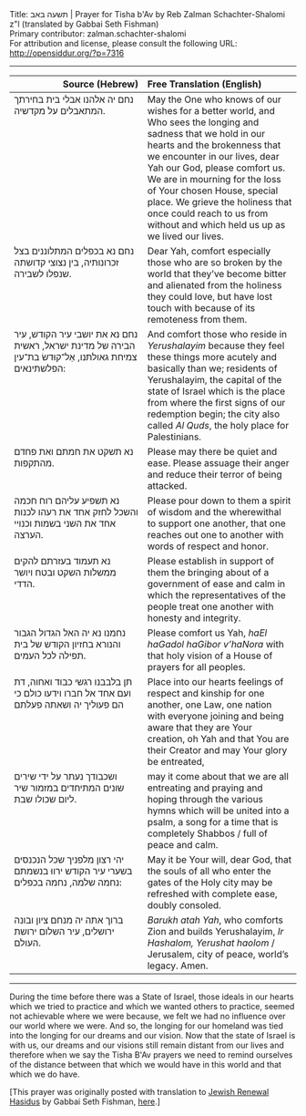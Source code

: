 <html>
<head></head>
<body>
Title: תשעה באב | Prayer for Tisha b'Av by Reb Zalman Schachter-Shalomi z"l (translated by Gabbai Seth Fishman)<br />
Primary contributor: zalman.schachter-shalomi<br />
For attribution and license, please consult the following URL: <a href="http://opensiddur.org/?p=7316">http://opensiddur.org/?p=7316</a>
<p />
<hr />

<table style="margin-left: auto;margin-right: auto;" class="draggable">
<thead><tr><th id="x" style="text-align: right;">Source (Hebrew)</th><th style="text-align: left;">Free Translation (English)</th></tr></thead>
<tbody>
<tr>
<td style="vertical-align:top;" width="46%">
<div class="liturgy"><span lang="he">
נחם יה אלהנו 
אבלי בית בחירתך 
המתאבלים על מקדשיה. 
</span></div></td>
 
<td style="vertical-align:top;" width="53%"><div class="english">
May the One who knows of our wishes for a better world, and Who sees the longing and sadness that we hold in our hearts and the brokenness that we encounter in our lives, dear Yah our God, please comfort us. 
We are in mourning for the loss of Your chosen House, special place. 
We grieve the holiness that once could reach to us from without and which held us up as we lived our lives. 
</div></td></tr>


<tr><td style="vertical-align:top;" width="46%"><div class="liturgy"><span lang="he">
נחם נא בכפלים המתלוננים בצל זכרונותיה, 
בין נצוצי קדושתה שנפלו לשבירה. 
</span></div></td>
 
<td style="vertical-align:top;" width="53%"><div class="english">
Dear Yah, comfort especially those who are so broken by the world that they’ve become bitter and alienated from the holiness they could love, but have lost touch with because of its remoteness from them. 
</div></td></tr>


<tr><td style="vertical-align:top;" width="46%"><div class="liturgy"><span lang="he">
נחם נא את יושבי עיר הקודש, 
עיר הבירה של מדינת ישראל, 
ראשית צמיחת גאולתנו, 
אַל־קוּדשׂ בת־עין הפלשתינאים: 
</span></div></td>
 
<td style="vertical-align:top;" width="53%"><div class="english">
And comfort those who reside in <em>Yerushalayim</em> because they feel these things more acutely and basically than we; 
residents of Yerushalayim, the capital of the state of Israel 
which is the place from where the first signs of our redemption begin; 
the city also called <em>Al Quds</em>, the holy place for Palestinians. 
</div></td></tr>


<tr><td style="vertical-align:top;" width="46%"><div class="liturgy"><span lang="he">
נא תשקט את חמתם 
ואת פחדם מהתקפות. 
</span></div></td>
 
<td style="vertical-align:top;" width="53%"><div class="english">
Please may there be quiet and ease. 
Please assuage their anger and reduce their terror of being attacked. 
</div></td></tr>


<tr><td style="vertical-align:top;" width="46%"><div class="liturgy"><span lang="he">
נא תשפיע עליהם 
רוח חכמה והשכל 
לחזק אחד את רעהו 
לכנות אחד את השני בשמות 
וכנויי הערצה. 
</span></div></td>
 
<td style="vertical-align:top;" width="53%"><div class="english">
Please pour down to them 
a spirit of wisdom 
and the wherewithal to support one another, 
that one reaches out one to another 
with words of respect and honor. 
</div></td></tr>


<tr><td style="vertical-align:top;" width="46%"><div class="liturgy"><span lang="he">
נא תעמוד בעזרתם 
להקים ממשלות השקט 
ובטח ויושר הדדי.
</span></div></td>
 
<td style="vertical-align:top;" width="53%"><div class="english">
Please establish in support of them 
the bringing about of a government of ease and calm 
in which the representatives of the people treat one another with honesty and integrity.
</div></td></tr>


<tr><td style="vertical-align:top;" width="46%"><div class="liturgy"><span lang="he">
נחמנו נא יה האל הגדול הגבור והנורא 
בחזיון הקודש של בית תפילה לכל העמים. 
</span></div></td>
 
<td style="vertical-align:top;" width="53%"><div class="english">
Please comfort us Yah, <em>haEl haGadol haGibor v’haNora</em> 
with that holy vision of a House of prayers for all peoples. 
</div></td></tr>


<tr><td style="vertical-align:top;" width="46%"><div class="liturgy"><span lang="he">
תן בלבבנו רגשי כבוד ואחוה, 
דת ועם אחד אל חברו וידעו כולם 
כי הם פעוליך יה ושאתה פעלתם 
</span></div></td>
 
<td style="vertical-align:top;" width="53%"><div class="english">
Place into our hearts feelings of respect and kinship for one another, 
one Law, one nation with everyone joining and being aware 
that they are Your creation, oh Yah and that You are their Creator and may Your glory be entreated, 
</div></td></tr>


<tr><td style="vertical-align:top;" width="46%"><div class="liturgy"><span lang="he">
ושכבודך נעתר על ידי שירים שונים המתיחדים 
במזמור שיר ליום שכולו שבת. 
</span></div></td>
 
<td style="vertical-align:top;" width="53%"><div class="english">
may it come about that we are all entreating and praying and hoping through the various hymns which will be united into a psalm, 
a song for a time that is completely Shabbos / full of peace and calm. 
</div></td></tr>


<tr><td style="vertical-align:top;" width="46%"><div class="liturgy"><span lang="he">
יהי רצון מלפניך 
שכל הנכנסים בשערי עיר הקודש 
ירווּ בנשמתם נחמה שלמה, 
נחמה בכפלים: 
</span></div></td>
 
<td style="vertical-align:top;" width="53%"><div class="english">
May it be Your will, dear God, 
that the souls of all who enter the gates of the Holy city 
may be refreshed with complete ease, 
doubly consoled. 
</div></td></tr>


<tr><td style="vertical-align:top;" width="46%"><div class="liturgy"><span lang="he">
ברוך אתה יה מנחם ציון ובונה ירושלים, 
עיר השלום ירושת העולם.
</span></div></td>
 
<td style="vertical-align:top;" width="53%"><div class="english">
<em>Barukh atah Yah</em>, who comforts Zion and builds Yerushalayim,
<em>Ir Hashalom, Yerushat haolom</em> / Jerusalem, city of peace, world’s legacy. 
Amen.
</td></tr>
</tbody></table>

<hr />
During the time before there was a State of Israel, those ideals in our hearts which we tried to practice and which we wanted others to practice, seemed not achievable where we were because, we felt we had no influence over our world where we were. And so, the longing for our homeland was tied into the longing for our dreams and our vision. Now that the state of Israel is with us, our dreams and our visions still remain distant from our lives and therefore when we say the Tisha B'Av prayers we need to remind ourselves of the distance between that which we would have in this world and that which we do have.

[This prayer was originally posted with translation to <a href="http://www.jewishrenewalhasidus.org">Jewish Renewal Hasidus</a> by Gabbai Seth Fishman, <a href="http://www.jewishrenewalhasidus.org/wordpress/?p=961">here</a>.]
</body>
</html>